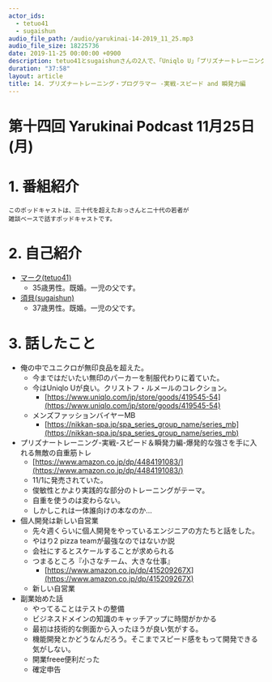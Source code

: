 ```yaml
---
actor_ids:
  - tetuo41
  - sugaishun
audio_file_path: /audio/yarukinai-14-2019_11_25.mp3
audio_file_size: 18225736
date: 2019-11-25 00:00:00 +0900
description: tetuo41とsugaishunさんの2人で、「Uniqlo U」「プリズナートレーニング」「個人開発は新しい自営業」「副業」について話しました。
duration: "37:58"
layout: article
title: 14. プリズナートレーニング・プログラマー -実戦-スピード and 瞬発力編
---
```


# 第十四回 Yarukinai Podcast 11月25日(月)

# 1. 番組紹介
    このポッドキャストは、三十代を超えたおっさんと二十代の若者が
    雑談ベースで話すポッドキャストです。

# 2. 自己紹介
- [マーク(tetuo41)](https://twitter.com/tetuo41)
    - 35歳男性。既婚。一児の父です。
- [須貝(sugaishun)](https://twitter.com/sugaishun)
    - 37歳男性。既婚。一児の父です。

# 3. 話したこと
- 俺の中でユニクロが無印良品を超えた。
    - 今まではだいたい無印のパーカーを制服代わりに着ていた。
    - 今はUniqlo Uが良い。クリストフ・ルメールのコレクション。
        - [https://www.uniqlo.com/jp/store/goods/419545-54](https://www.uniqlo.com/jp/store/goods/419545-54)
    - メンズファッションバイヤーMB
        - [https://nikkan-spa.jp/spa_series_group_name/series_mb](https://nikkan-spa.jp/spa_series_group_name/series_mb)
- プリズナートレーニング-実戦-スピード＆瞬発力編-爆発的な強さを手に入れる無敵の自重筋トレ
    - [https://www.amazon.co.jp/dp/4484191083/](https://www.amazon.co.jp/dp/4484191083/)
    - 11/1に発売されていた。
    - 俊敏性とかより実践的な部分のトレーニングがテーマ。
    - 自重を使うのは変わらない。
    - しかしこれは一体誰向けの本なのか…
- 個人開発は新しい自営業
    - 先々週くらいに個人開発をやっているエンジニアの方たちと話をした。
    - やはり2 pizza teamが最強なのではないか説
    - 会社にするとスケールすることが求められる
    - つまるところ『小さなチーム、大きな仕事』
        - [https://www.amazon.co.jp/dp/415209267X](https://www.amazon.co.jp/dp/415209267X)
    - 新しい自営業
- 副業始めた話
    - やってることはテストの整備
    - ビジネスドメインの知識のキャッチアップに時間がかかる
    - 最初は技術的な側面から入ったほうが良い気がする。
    - 機能開発とかどうなんだろう。そこまでスピード感をもって開発できる気がしない。
    - 開業freee便利だった
    - 確定申告
